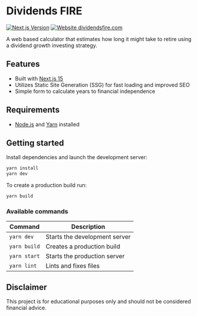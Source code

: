 # Dividends FIRE

[![Next.js Version](https://img.shields.io/badge/Next.js-15-blue.svg?style=flat-square)](https://nextjs.org/) [![Website dividendsfire.com](https://img.shields.io/website-up-down-green-red/https/dividendsfire.com.svg?style=flat-square)](https://dividendsfire.com/)

A web based calculator that estimates how long it might take to retire using a dividend growth investing strategy.

## Features

- Built with [Next.js 15](https://nextjs.org/)
- Utilizes Static Site Generation (SSG) for fast loading and improved SEO
- Simple form to calculate years to financial independence

## Requirements

- [Node.js](https://nodejs.org/) and [Yarn](https://yarnpkg.com/) installed

## Getting started

Install dependencies and launch the development server:

```bash
yarn install
yarn dev
```

To create a production build run:

```bash
yarn build
```

### Available commands

| Command        | Description                              |
| -------------- | ---------------------------------------- |
| `yarn dev`   | Starts the development server            |
| `yarn build` | Creates a production build               |
| `yarn start` | Starts the production server             |
| `yarn lint`  | Lints and fixes files                    |

## Disclaimer

This project is for educational purposes only and should not be considered financial advice.
